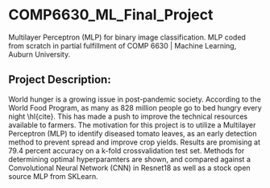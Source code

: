 # COMP6630_ML_Final_Project
Multilayer Perceptron (MLP) for binary image classification. MLP coded from scratch in partial fulfillment of COMP 6630 | Machine Learning, Auburn University. 
## Project Description:
World hunger is a growing issue in post-pandemic society.  According to the World Food Program, as many as 828 million people go to bed hungry every night \hl{cite}. This has made a push to improve the technical resources available to farmers. The motivation for this project is to utilize a Multilayer Perceptron (MLP) to identify diseased tomato leaves, as an early detection method to prevent spread and improve crop yields. Results are promising at 79.4 percent accuracy on a k-fold crossvalidation test set. Methods for determining optimal hyperparamters are shown, and compared against a Convolutional Neural Network (CNN) in Resnet18 as well as a stock open source MLP from SKLearn.
